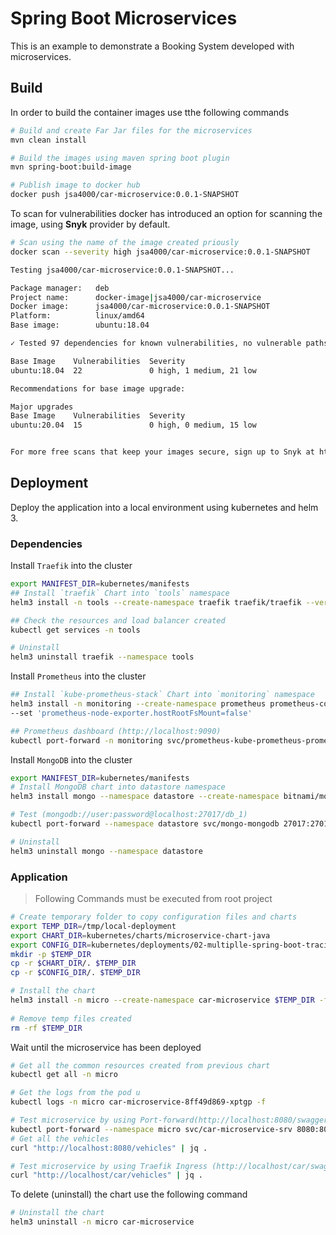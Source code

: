# Spring Boot Microservices

This is an example to demonstrate a Booking System developed with microservices.

## Build

In order to build the container images use tthe following commands

```bash
# Build and create Far Jar files for the microservices
mvn clean install 

# Build the images using maven spring boot plugin
mvn spring-boot:build-image

# Publish image to docker hub
docker push jsa4000/car-microservice:0.0.1-SNAPSHOT
```

To scan for vulnerabilities docker has introduced an option for scanning the image, using **Snyk** provider by default.

```bash
# Scan using the name of the image created priously
docker scan --severity high jsa4000/car-microservice:0.0.1-SNAPSHOT

Testing jsa4000/car-microservice:0.0.1-SNAPSHOT...

Package manager:   deb
Project name:      docker-image|jsa4000/car-microservice
Docker image:      jsa4000/car-microservice:0.0.1-SNAPSHOT
Platform:          linux/amd64
Base image:        ubuntu:18.04

✓ Tested 97 dependencies for known vulnerabilities, no vulnerable paths found.

Base Image    Vulnerabilities  Severity
ubuntu:18.04  22               0 high, 1 medium, 21 low

Recommendations for base image upgrade:

Major upgrades
Base Image    Vulnerabilities  Severity
ubuntu:20.04  15               0 high, 0 medium, 15 low


For more free scans that keep your images secure, sign up to Snyk at https://dockr.ly/3ePqVcp
```

## Deployment

Deploy the application into a local environment using kubernetes and helm 3.

### Dependencies

Install `Traefik` into the cluster

```bash
export MANIFEST_DIR=kubernetes/manifests
## Install `traefik` Chart into `tools` namespace
helm3 install -n tools --create-namespace traefik traefik/traefik --version 10.3.2 -f $MANIFEST_DIR/traefik-values.yaml

## Check the resources and load balancer created
kubectl get services -n tools

# Uninstall
helm3 uninstall traefik --namespace tools
```

Install `Prometheus` into the cluster

```bash
## Install `kube-prometheus-stack` Chart into `monitoring` namespace
helm3 install -n monitoring --create-namespace prometheus prometheus-community/kube-prometheus-stack --version 18.0.6 \
--set 'prometheus-node-exporter.hostRootFsMount=false'

## Prometheus dashboard (http://localhost:9090)
kubectl port-forward -n monitoring svc/prometheus-kube-prometheus-prometheus 9090
```

Install `MongoDB` into the cluster

```bash
export MANIFEST_DIR=kubernetes/manifests
# Install MongoDB chart into datastore namespace
helm3 install mongo --namespace datastore --create-namespace bitnami/mongodb --version 10.19.0 -f $MANIFEST_DIR/mongodb-values.yaml

# Test (mongodb://user:password@localhost:27017/db_1)
kubectl port-forward --namespace datastore svc/mongo-mongodb 27017:27017

# Uninstall
helm3 uninstall mongo --namespace datastore
```

### Application

> Following Commands must be executed from root project

```bash
# Create temporary folder to copy configuration files and charts
export TEMP_DIR=/tmp/local-deployment
export CHART_DIR=kubernetes/charts/microservice-chart-java
export CONFIG_DIR=kubernetes/deployments/02-multiplle-spring-boot-tracing/car-microservice/LOCAL
mkdir -p $TEMP_DIR
cp -r $CHART_DIR/. $TEMP_DIR
cp -r $CONFIG_DIR/. $TEMP_DIR

# Install the chart
helm3 install -n micro --create-namespace car-microservice $TEMP_DIR -f $TEMP_DIR/values.yaml
 
# Remove temp files created
rm -rf $TEMP_DIR
```

Wait until the microservice has been deployed

```bash
# Get all the common resources created from previous chart
kubectl get all -n micro

# Get the logs from the pod u
kubectl logs -n micro car-microservice-8ff49d869-xptgp -f

# Test microservice by using Port-forward(http://localhost:8080/swagger-ui/)
kubectl port-forward --namespace micro svc/car-microservice-srv 8080:80
# Get all the vehicles
curl "http://localhost:8080/vehicles" | jq .

# Test microservice by using Traefik Ingress (http://localhost/car/swagger-ui/)
curl "http://localhost/car/vehicles" | jq .

```

To delete (uninstall) the chart use the following command

```bash
# Uninstall the chart
helm3 uninstall -n micro car-microservice
```
